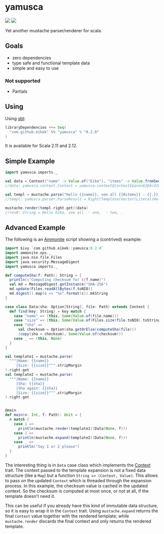 yamusca
=======

<a href="https://travis-ci.org/eikek/yamusca"><img src="https://travis-ci.org/eikek/yamusca.svg"></a>
<a href="https://maven-badges.herokuapp.com/maven-central/com.github.eikek/yamusca_2.12"><img src="https://img.shields.io/maven-central/v/com.github.eikek/yamusca_2.12.svg"></a>

Yet another mustache parser/renderer for scala.

Goals
-----

-   zero dependencies
-   type safe and functional template data
-   simple and easy to use

### Not supported

-   Partials

Using
-----

Using [sbt](http://scala-sbt.org):

``` {.scala .rundoc-block rundoc-language="scala" rundoc-exports="both"}
libraryDependencies ++= Seq(
  "com.github.eikek" %% "yamusca" % "0.2.0"
)
```

It is available for Scala 2.11 and 2.12.

Simple Example
--------------

``` {.scala .rundoc-block rundoc-language="scala" rundoc-exports="both"}
import yamusca.imports._

val data = Context("name" -> Value.of("Eike"), "items" -> Value.fromSeq( List("one", "two").map(Value.of) ))
//data: yamusca.context.Context = yamusca.context$Context$$anon$2@4c41848e

val templ = mustache.parse("Hello {{name}}, see all {{#items}} - {{.}}, {{/items}}.")
//templ: yamusca.parser.ParseResult = Right(Template(Vector(Literal(Hello ), Variable(name,false), Literal(, see all ), Section(items,Vector(Literal( - ), Variable(.,false), Literal(, )),false), Literal(.))))

mustache.render(templ.right.get)(data)
//res0: String = Hello Eike, see all  - one,  - two, .
```

Advanced Example
----------------

The following is an [Ammonite](http://www.lihaoyi.com/Ammonite/) script
showing a (contrived) example:

``` {.scala .rundoc-block rundoc-language="scala" rundoc-exports="both"}
import $ivy.`com.github.eikek::yamusca:0.2.0`
import ammonite.ops._
import java.nio.file.Files
import java.security.MessageDigest
import yamusca.imports._

def computeSha(f: Path): String = {
  println(s"Computing checksum for ${f.name}")
  val md = MessageDigest.getInstance("SHA-256")
  md.update(Files.readAllBytes(f.toNIO))
  md.digest().map(c => "%x".format(c)).mkString
}

case class Data(sha: Option[String], file: Path) extends Context {
  def find(key: String) = key match {
    case "name" => (this, Some(Value.of(file.name)))
    case "size" => (this, Some(Value.of(Files.size(file.toNIO).toString)))
    case "sha" =>
      val checksum = Option(sha.getOrElse(computeSha(file)))
      (copy(sha = checksum), Some(Value.of(checksum)))
    case _ => (this, None)
  }
}

val template1 = mustache.parse(
  """|Name: {{name}}
     |Size: {{size}}""".stripMargin
).right.get
val template2 = mustache.parse(
  """|Name: {{name}}
     |Sha: {{sha}}
     |Sha again: {{sha}}
     |Size: {{size}}""".stripMargin
).right.get


@main
def main(n: Int, f: Path): Unit = {
  n match {
    case 1 =>
      println(mustache.render(template1)(Data(None, f)))
    case 2 =>
      println(mustache.expand(template2)(Data(None, f)))
    case _ =>
      println("Say 1 or 2 please")
  }
}
```

The interesting thing is in `Data` case class which implements the
[Context](./src/main/scala/yamusca/context.scala) trait. The context
passed to the template expansion is not a fixed data structure (like a
`Map`) but a function `String =>
(Context, Value)`. This allows to pass on the updated `Context` which is
threaded through the expansion process. In this example, the checksum
value is cached in the updated context. So the checksum is computed at
most once, or not at all, if the template doesn't need it.

This can be useful if you already have this kind of immutable data
structure, so it is easy to wrap it in the `Context` trait. Using
`mustache.expand` returns the final `Context` value together with the
rendered template; while `mustache.render` discards the final context
and only returns the rendered template.
